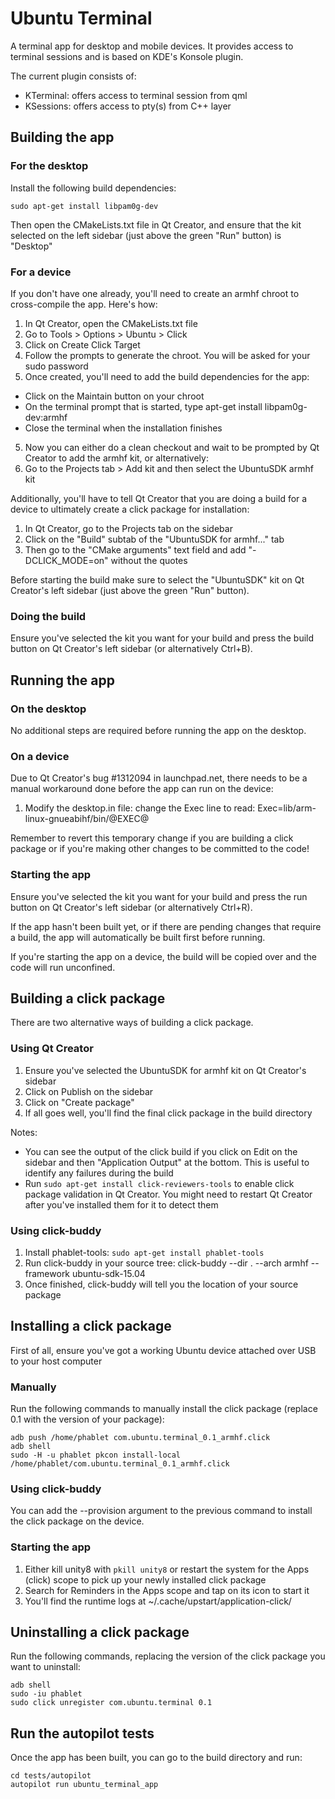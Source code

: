 # Ubuntu Terminal

A terminal app for desktop and mobile devices. It provides access to terminal
sessions and is based on KDE's Konsole plugin.

The current plugin consists of:
- KTerminal: offers access to terminal session from qml
- KSessions: offers access to pty(s) from C++ layer

## Building the app

### For the desktop

Install the following build dependencies:

    sudo apt-get install libpam0g-dev

Then open the CMakeLists.txt file in Qt Creator, and ensure that the kit
selected on the left sidebar (just above the green "Run" button) is "Desktop"

### For a device

If you don't have one already, you'll need to create an armhf chroot to
cross-compile the app. Here's how:

1. In Qt Creator, open the CMakeLists.txt file
2. Go to Tools > Options > Ubuntu > Click
2. Click on Create Click Target
3. Follow the prompts to generate the chroot. You will be asked for your sudo
   password
4. Once created, you'll need to add the build dependencies for the app:
  - Click on the Maintain button on your chroot
  - On the terminal prompt that is started, type 
    apt-get install libpam0g-dev:armhf
  - Close the terminal when the installation finishes
5. Now you can either do a clean checkout and wait to be prompted by Qt Creator
   to add the armhf kit, or alternatively:
6. Go to the Projects tab > Add kit and then select the UbuntuSDK armhf kit

Additionally, you'll have to tell Qt Creator that you are doing a build for a
device to ultimately create a click package for installation:

1. In Qt Creator, go to the Projects tab on the sidebar
2. Click on the "Build" subtab of the "UbuntuSDK for armhf..." tab
3. Then go to the "CMake arguments" text field and add "-DCLICK_MODE=on"
   without the quotes

Before starting the build make sure to select the "UbuntuSDK" kit on Qt
Creator's left sidebar (just above the green "Run" button).

### Doing the build

Ensure you've selected the kit you want for your build and press the build
button on Qt Creator's left sidebar (or alternatively Ctrl+B).

## Running the app

### On the desktop

No additional steps are required before running the app on the desktop.

### On a device

Due to Qt Creator's bug #1312094 in launchpad.net, there needs to be a manual
workaround done before the app can run on the device:
 
1. Modify the desktop.in file: change the Exec line to read:
   Exec=lib/arm-linux-gnueabihf/bin/@EXEC@

Remember to revert this temporary change if you are building a click package or
if you're making other changes to be committed to the code!

### Starting the app

Ensure you've selected the kit you want for your build and press the run
button on Qt Creator's left sidebar (or alternatively Ctrl+R).

If the app hasn't been built yet, or if there are pending changes that require
a build, the app will automatically be built first before running.

If you're starting the app on a device, the build will be copied over and the
code will run unconfined.

## Building a click package

There are two alternative ways of building a click package.

### Using Qt Creator

1. Ensure you've selected the UbuntuSDK for armhf kit on Qt Creator's sidebar
2. Click on Publish on the sidebar
3. Click on "Create package"
4. If all goes well, you'll find the final click package in the build directory

Notes:
- You can see the output of the click build if you click on Edit on the sidebar
  and then "Application Output" at the bottom. This is useful to identify any
  failures during the build
- Run `sudo apt-get install click-reviewers-tools` to enable click package
  validation in Qt Creator. You might need to restart Qt Creator after you've
  installed them for it to detect them

### Using click-buddy

1. Install phablet-tools: `sudo apt-get install phablet-tools`
2. Run click-buddy in your source tree:
   click-buddy --dir . --arch armhf --framework ubuntu-sdk-15.04
3. Once finished, click-buddy will tell you the location of your source package

## Installing a click package

First of all, ensure you've got a working Ubuntu device attached over USB to
your host computer

### Manually

Run the following commands to manually install the click package (replace 0.1
with the version of your package):

    adb push /home/phablet com.ubuntu.terminal_0.1_armhf.click
    adb shell
    sudo -H -u phablet pkcon install-local /home/phablet/com.ubuntu.terminal_0.1_armhf.click

### Using click-buddy

You can add the --provision argument to the previous command to install the
click package on the device.

### Starting the app

1. Either kill unity8 with `pkill unity8` or restart the system for the Apps
   (click) scope to pick up your newly installed click package
2. Search for Reminders in the Apps scope and tap on its icon to start it
3. You'll find the runtime logs at ~/.cache/upstart/application-click/

## Uninstalling a click package

Run the following commands, replacing the version of the click package you want
to uninstall:

    adb shell
    sudo -iu phablet
    sudo click unregister com.ubuntu.terminal 0.1

## Run the autopilot tests

Once the app has been built, you can go to the build directory and run:

    cd tests/autopilot
    autopilot run ubuntu_terminal_app
